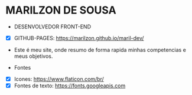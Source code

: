 # MARILZON DE SOUSA

* DESENVOLVEDOR FRONT-END
- [X] GITHUB-PAGES: https://marilzon.github.io/maril-dev/

- Este é meu site, onde resumo de forma rapida minhas competencias e meus objetivos.

* Fontes
- [X] Icones: https://www.flaticon.com/br/
- [X] Fontes de texto: https://fonts.googleapis.com
